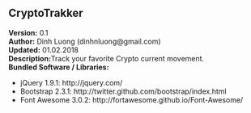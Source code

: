 <html>
    <head>
    </head>
    <body>
        <h2>CryptoTrakker</h2>
        <div><b>Version:</b> 0.1</div>
        <div><b>Author:</b> Dinh Luong (dinhnluong@gmail.com)</div>
        <div><b>Updated:</b> 01.02.2018</div>
        <div><b>Description:</b>Track your favorite Crypto current movement.</div>
        <div><b>Bundled Software / Libraries:</b></div>
        <div>
            <ul>
                <li>jQuery 1.9.1: http://jquery.com/</li>
                <li>Bootstrap 2.3.1: http://twitter.github.com/bootstrap/index.html</li>
                <li>Font Awesome 3.0.2: http://fortawesome.github.io/Font-Awesome/</li>
            </ul>
        </div>
   </body>
</html>

